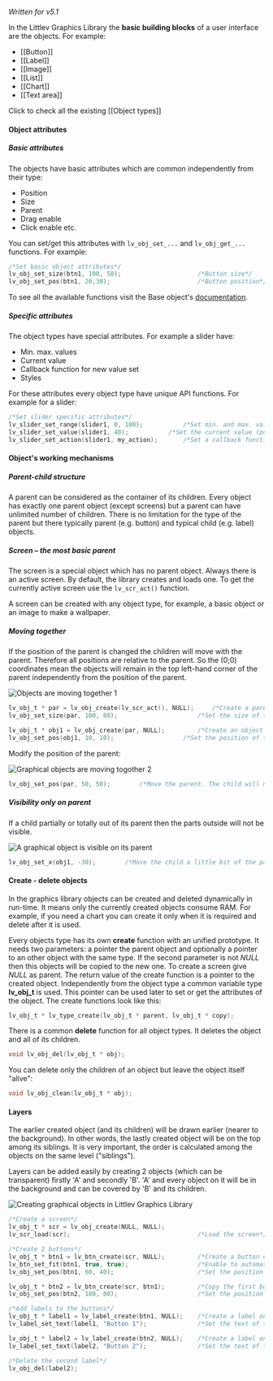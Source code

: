 _Written for v5.1_

In the Littlev Graphics Library the **basic building blocks** of a user interface are the objects. For example:

- [[Button]]
- [[Label]]
- [[Image]]
- [[List]]
- [[Chart]]
- [[Text area]]

Click to check all the existing [[Object types]]

#### Object attributes

##### Basic attributes

The objects have basic attributes which are common independently from their type:

- Position
- Size
- Parent
- Drag enable
- Click enable etc.

You can set/get this attributes with `lv_obj_set_...` and `lv_obj_get_...` functions. For example:

```c
/*Set basic object attributes*/
lv_obj_set_size(btn1, 100, 50);						/*Button size*/
lv_obj_set_pos(btn1, 20,30);						/*Button position*/
```

To see all the available functions visit the Base object's [documentation](/Base-object).

##### Specific attributes

The object types have special attributes. For example a slider have:

- Min. max. values
- Current value
- Callback function for new value set 
- Styles

For these attributes every object type have unique API functions. For example for a slider: 

```c
/*Set slider specific attributes*/
lv_slider_set_range(slider1, 0, 100);			/*Set min. and max. values*/
lv_slider_set_value(slider1, 40);			/*Set the current value (position)*/
lv_slider_set_action(slider1, my_action);		/*Set a callback function*/
```

#### Object's working mechanisms

##### Parent-child structure

A parent can be considered as the container of its children. Every object has exactly one parent object (except screens) but a parent can have unlimited number of children. There is no limitation for the type of the parent but there typically parent (e.g. button) and typical child (e.g. label) objects.

##### Screen – the most basic parent

The screen is a special object which has no parent object. Always there is an active screen. By default, the library creates and loads one. To get the currently active screen use the `lv_scr_act()` function.

A screen can be created with any object type, for example, a basic object or an image to make a wallpaper.

##### Moving together

If the position of the parent is changed the children will move with the parent. Therefore all positions are relative to the parent. So the (0;0) coordinates mean the objects will remain in the top left-hand corner of the parent independently from the position of the parent.

![Objects are moving together 1](https://littlevgl.com/docs/par_child1.png)  

```c
lv_obj_t * par = lv_obj_create(lv_scr_act(), NULL); 	/*Create a parent object on the current screen*/
lv_obj_set_size(par, 100, 80);		                /*Set the size of the parent*/

lv_obj_t * obj1 = lv_obj_create(par, NULL);	        /*Create an object on the previously created parent object*/
lv_obj_set_pos(obj1, 10, 10);			        /*Set the position of the new object*/
```

Modify the position of the parent:
  
![Graphical objects are moving togother 2](https://littlevgl.com/docs/par_child2.png)  

```c
lv_obj_set_pos(par, 50, 50);		/*Move the parent. The child will move with it.*/
```

##### Visibility only on parent

If a child partially or totally out of its parent then the parts outside will not be visible.
  
![A graphical object is visible on its parent](https://littlevgl.com/docs/par_child3.png)  

```c
lv_obj_set_x(obj1, -30);		/*Move the child a little bit of the parent*/
```

#### Create - delete objects

In the graphics library objects can be created and deleted dynamically in run-time. It means only the currently created objects consume RAM. For example, if you need a chart you can create it only when it is required and delete after it is used.

Every objects type has its own **create** function with an unified prototype. It needs two parameters: a pointer the parent object and optionally a pointer to an other object with the same type. If the second parameter is not _NULL_ then this objects will be copied to the new one. To create a screen give _NULL_ as parent. The return value of the create function is a pointer to the created object. Independently from the object type a common variable type **lv_obj_t** is used. This pointer can be used later to set or get the attributes of the object. The create functions look like this:

```c
lv_obj_t * lv_type_create(lv_obj_t * parent, lv_obj_t * copy);
```

There is a common **delete** function for all object types. It deletes the object and all of its children.

```c
void lv_obj_del(lv_obj_t * obj);
```

You can delete only the children of an object but leave the object itself "alive":

```c
void lv_obj_clean(lv_obj_t * obj);
```

#### Layers

The earlier created object (and its children) will be drawn earlier (nearer to the background). In other words, the lastly created object will be on the top among its siblings. It is very important, the order is calculated among the objects on the same level ("siblings").

Layers can be added easily by creating 2 objects (which can be transparent) firstly 'A' and secondly 'B'. 'A' and every object on it will be in the background and can be covered by 'B' and its children.

  
![Creating graphical objects in Littlev Graphics Library](https://littlevgl.com/docs/par_child4.png)  

```c
/*Create a screen*/
lv_obj_t * scr = lv_obj_create(NULL, NULL);
lv_scr_load(scr);       						    /*Load the screen*/

/*Create 2 buttons*/
lv_obj_t * btn1 = lv_btn_create(scr, NULL);         /*Create a button on the screen*/
lv_btn_set_fit(btn1, true, true);                   /*Enable to automatically set the size according to the content*/
lv_obj_set_pos(btn1, 60, 40);              		    /*Set the position of the button*/

lv_obj_t * btn2 = lv_btn_create(scr, btn1);         /*Copy the first button*/
lv_obj_set_pos(btn2, 180, 80);                 	    /*Set the position of the button*/

/*Add labels to the buttons*/
lv_obj_t * label1 = lv_label_create(btn1, NULL);	/*Create a label on the first button*/
lv_label_set_text(label1, "Button 1");          	/*Set the text of the label*/

lv_obj_t * label2 = lv_label_create(btn2, NULL);  	/*Create a label on the second button*/
lv_label_set_text(label2, "Button 2");            	/*Set the text of the label*/

/*Delete the second label*/
lv_obj_del(label2);
```

